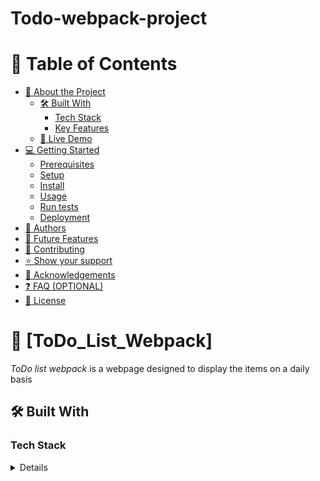 # Todo-webpack-project

<a name="readme-top"></a>
<!-- TABLE OF CONTENTS -->

# 📗 Table of Contents

- [📖 About the Project](#about-project)
  - [🛠 Built With](#built-with)
    - [Tech Stack](#tech-stack)
    - [Key Features](#key-features)
  - [🚀 Live Demo](#live-demo)
- [💻 Getting Started](#getting-started)
  - [Prerequisites](#prerequisites)
  - [Setup](#setup)
  - [Install](#install)
  - [Usage](#usage)
  - [Run tests](#run-tests)
  - [Deployment](#deployment)
- [👥 Authors](#authors)
- [🔭 Future Features](#future-features)
- [🤝 Contributing](#contributing)
- [⭐️ Show your support](#support)
- [🙏 Acknowledgements](#acknowledgements)
- [❓ FAQ (OPTIONAL)](#faq)
- [📝 License](#license)

<!-- PROJECT DESCRIPTION -->

# 📖 [ToDo_List_Webpack] <a name="about-project"></a>

*ToDo list webpack* is a webpage designed to display the items on a daily basis

## 🛠 Built With <a name="built-with"></a>

### Tech Stack <a name="tech-stack"></a>

<details>
<details>
  <summary>HTML</summary>
  <ul>
    <li><a href="https://html.com/">HTML</a></li>
  </ul>
</details>

<details>
<summary>CSS</summary>
  <ul>
    <li><a href="https://www.css.org/"Flex-box</a></li>
  </ul>
</details>
<details>
<summary>Javascript</summary>
  <ul>
    <li><a href="https://www.javascript.org/"Flex-box</a></li>
  </ul>
</details>

<!-- live demo -->
## 🚀 Live Demo <a name="live-demo"></a>

- [Live Demo Link](https://charzy-1.github.io/todo-webpack-project/dist/)

<p align="right">(<a href="#readme-top">back to top</a>)</p>

### Setup

Clone this repository to your desired folder:

<!--
Example commands:

sh
  cd my-folder
  git clone git@github.com:myaccount/my-project.git

--->

### Install

Install this project with:

<!--
Example command:

sh
  cd my-project
  gem install

--->

### Usage

To run the project, execute the following command:



<p align="right">(<a href="#readme-top">back to top</a>)</p>

<!-- AUTHORS -->

## 👥 Authors <a name="authors"></a>

<p align="right">(<a href="#readme-top">back to top</a>)</p>

<!-- CONTRIBUTING -->

## 🤝 Contributing <a name="contributing"></a>

Contributions, issues, and feature requests are welcome!

Feel free to check the [issues page](../../issues/).

<p align="right">(<a href="#readme-top">back to top</a>)</p>

<!-- SUPPORT -->

## ⭐️ Show your support <a name="support"></a>

If you like this project kindly show some love by reaching out and giving me a star

<p align="right">(<a href="#readme-top">back to top</a>)</p>

<!-- ACKNOWLEDGEMENTS -->

## 🙏 Acknowledgments <a name="acknowledgements"></a>

I would like to say thank you to the chill academy team.

<p align="right">(<a href="#readme-top">back to top</a>)</p>

<!-- LICENSE -->

## 📝 License <a name="license"></a>

This project is [MIT](./LICENSE) licensed.

NOTE: we recommend using the [MIT license](https://choosealicense.com/licenses/mit/) - you can set it up quickly by [using templates available on GitHub](https://docs.github.com/en/communities/setting-up-your-project-for-healthy-contributions/adding-a-license-to-a-repository). You can also use [any other license](https://choosealicense.com/licenses/) if you wish.

<p align="right">(<a href="#readme-top">back to top</a>)</p>